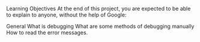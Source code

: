 Learning Objectives
At the end of this project, you are expected to be able to explain to anyone, without the help of Google:

General
What is debugging
What are some methods of debugging manually
How to read the error messages.
